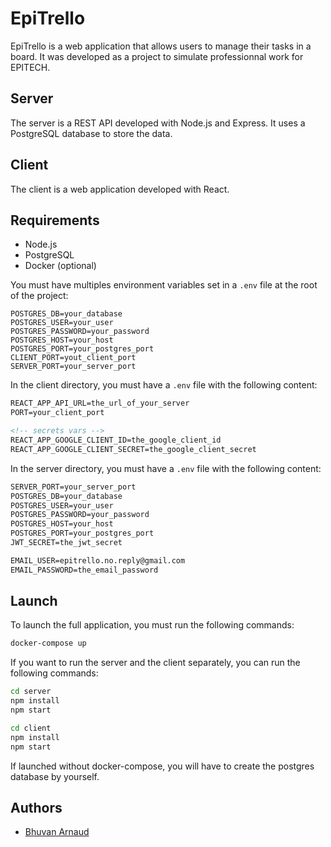 # EpiTrello

EpiTrello is a web application that allows users to manage their tasks in a board. It was developed as a project to simulate professionnal work for EPITECH.

## Server

The server is a REST API developed with Node.js and Express. It uses a PostgreSQL database to store the data.

## Client

The client is a web application developed with React.

## Requirements

- Node.js
- PostgreSQL
- Docker (optional)

You must have multiples environment variables set in a `.env` file at the root of the project:

```
POSTGRES_DB=your_database
POSTGRES_USER=your_user
POSTGRES_PASSWORD=your_password
POSTGRES_HOST=your_host
POSTGRES_PORT=your_postgres_port
CLIENT_PORT=yout_client_port
SERVER_PORT=your_server_port
```

In the client directory, you must have a `.env` file with the following content:

```markdown
REACT_APP_API_URL=the_url_of_your_server
PORT=your_client_port

<!-- secrets vars -->
REACT_APP_GOOGLE_CLIENT_ID=the_google_client_id
REACT_APP_GOOGLE_CLIENT_SECRET=the_google_client_secret
```

In the server directory, you must have a `.env` file with the following content:

```markdown
SERVER_PORT=your_server_port
POSTGRES_DB=your_database
POSTGRES_USER=your_user
POSTGRES_PASSWORD=your_password
POSTGRES_HOST=your_host
POSTGRES_PORT=your_postgres_port
JWT_SECRET=the_jwt_secret

EMAIL_USER=epitrello.no.reply@gmail.com
EMAIL_PASSWORD=the_email_password
```

## Launch

To launch the full application, you must run the following commands:

```bash
docker-compose up
```

If you want to run the server and the client separately, you can run the following commands:

```bash
cd server
npm install
npm start
```

```bash
cd client
npm install
npm start
```

If launched without docker-compose, you will have to create the postgres database by yourself.

## Authors

- [Bhuvan Arnaud](bhuvan.arnaud@epitech.eu)
